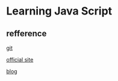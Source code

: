 # Learning Java Script

## refference

[git](https://github.com/sporritt/jsPlumb)

[official site](http://jsplumb.org/doc/usage.html)

[blog](http://groovyarekore.blogspot.jp/2012/04/grailsjsplumb_22.html)
